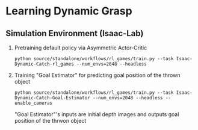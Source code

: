 # Learning Dynamic Grasp

## Simulation Environment (Isaac-Lab)

1. Pretraining default policy via Asymmetric Actor-Critic

   ```python source/standalone/workflows/rl_games/train.py --task Isaac-Dynamic-Catch-rl_games --num_envs=2048 --headless```

3. Training "Goal Estimator" for predicting goal position of the thrown object

   ```python source/standalone/workflows/rl_games/train.py --task Isaac-Dynamic-Catch-Goal-Estimator --num_envs=2048 --headless --enable_cameras```
   
   "Goal Estimator"'s inputs are initial depth images and outputs goal position of the thrwon object
